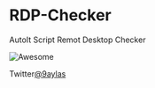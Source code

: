 # RDP-Checker

AutoIt Script Remot Desktop Checker 

![Awesome](https://cdn.rawgit.com/sindresorhus/awesome/d7305f38d29fed78fa85652e3a63e154dd8e8829/media/badge.svg)

Twitter[@9aylas](http://www.twitter.com/9aylas)
